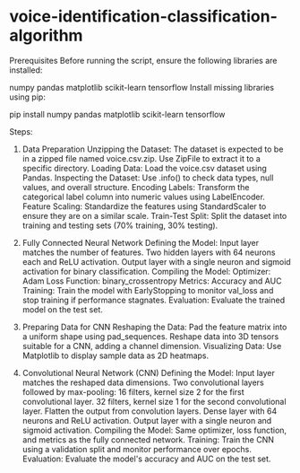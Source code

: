 # voice-identification-classification-algorithm
Prerequisites
Before running the script, ensure the following libraries are installed:

numpy
pandas
matplotlib
scikit-learn
tensorflow
Install missing libraries using pip:

pip install numpy pandas matplotlib scikit-learn tensorflow

Steps:

1. Data Preparation
Unzipping the Dataset: The dataset is expected to be in a zipped file named voice.csv.zip. Use ZipFile to extract it to a specific directory.
Loading Data: Load the voice.csv dataset using Pandas.
Inspecting the Dataset: Use .info() to check data types, null values, and overall structure.
Encoding Labels: Transform the categorical label column into numeric values using LabelEncoder.
Feature Scaling: Standardize the features using StandardScaler to ensure they are on a similar scale.
Train-Test Split: Split the dataset into training and testing sets (70% training, 30% testing).

2. Fully Connected Neural Network
Defining the Model:
Input layer matches the number of features.
Two hidden layers with 64 neurons each and ReLU activation.
Output layer with a single neuron and sigmoid activation for binary classification.
Compiling the Model:
Optimizer: Adam
Loss Function: binary_crossentropy
Metrics: Accuracy and AUC
Training:
Train the model with EarlyStopping to monitor val_loss and stop training if performance stagnates.
Evaluation:
Evaluate the trained model on the test set.

3. Preparing Data for CNN
Reshaping the Data:
Pad the feature matrix into a uniform shape using pad_sequences.
Reshape data into 3D tensors suitable for a CNN, adding a channel dimension.
Visualizing Data:
Use Matplotlib to display sample data as 2D heatmaps.

4. Convolutional Neural Network (CNN)
Defining the Model:
Input layer matches the reshaped data dimensions.
Two convolutional layers followed by max-pooling:
16 filters, kernel size 2 for the first convolutional layer.
32 filters, kernel size 1 for the second convolutional layer.
Flatten the output from convolution layers.
Dense layer with 64 neurons and ReLU activation.
Output layer with a single neuron and sigmoid activation.
Compiling the Model:
Same optimizer, loss function, and metrics as the fully connected network.
Training:
Train the CNN using a validation split and monitor performance over epochs.
Evaluation:
Evaluate the model's accuracy and AUC on the test set.
